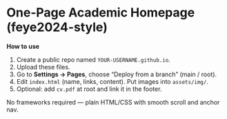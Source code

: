# One‑Page Academic Homepage (feye2024-style)

**How to use**
1. Create a public repo named `YOUR-USERNAME.github.io`.
2. Upload these files.
3. Go to **Settings → Pages**, choose “Deploy from a branch” (main / root).
4. Edit `index.html` (name, links, content). Put images into `assets/img/`.
5. Optional: add `cv.pdf` at root and link it in the footer.

No frameworks required — plain HTML/CSS with smooth scroll and anchor nav.
